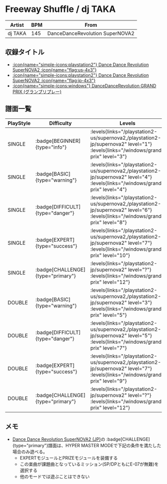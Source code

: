 # Freeway Shuffle / dj TAKA

|Artist|BPM|From|
|------|---|----|
|dj TAKA|145|DanceDanceRevolution SuperNOVA2|

## 収録タイトル

- [:icon{name="simple-icons:playstation2"} Dance Dance Revolution SuperNOVA2 :icon{name="flag:us-4x3"}](/playstation2-us/supernova2)
- [:icon{name="simple-icons:playstation2"} Dance Dance Revolution SuperNOVA2 :icon{name="flag:jp-4x3"}](/playstation2-jp/supernova2)
- [:icon{name="simple-icons:windows"} DanceDanceRevolution GRAND PRIX (グランプリプレー)](/windows/grand-prix)

## 譜面一覧

|PlayStyle|Difficulty|Levels|Notes|Movie|
|---------|----------|------|-----|-----|
|SINGLE| :badge[BEGINNER]{type="info"}| :levels{links="/playstation2-us/supernova2,/playstation2-jp/supernova2" level="1"} :levels{links="/windows/grand-prix" level="3"}|89/4||
|SINGLE| :badge[BASIC]{type="warning"}| :levels{links="/playstation2-us/supernova2,/playstation2-jp/supernova2" level="4"} :levels{links="/windows/grand-prix" level="4"}|182/12||
|SINGLE| :badge[DIFFICULT]{type="danger"}| :levels{links="/playstation2-us/supernova2,/playstation2-jp/supernova2" level="6"} :levels{links="/windows/grand-prix" level="8"}|239/10||
|SINGLE| :badge[EXPERT]{type="success"}| :levels{links="/playstation2-us/supernova2,/playstation2-jp/supernova2" level="7"} :levels{links="/windows/grand-prix" level="10"}|294/36||
|SINGLE| :badge[CHALLENGE]{type="primary"}| :levels{links="/playstation2-jp/supernova2" level="?"} :levels{links="/windows/grand-prix" level="12"}|372/5||
|DOUBLE| :badge[BASIC]{type="warning"}| :levels{links="/playstation2-us/supernova2,/playstation2-jp/supernova2" level="3"} :levels{links="/windows/grand-prix" level="5"}|182/12||
|DOUBLE| :badge[DIFFICULT]{type="danger"}| :levels{links="/playstation2-us/supernova2,/playstation2-jp/supernova2" level="5"} :levels{links="/windows/grand-prix" level="7"}|239/10||
|DOUBLE| :badge[EXPERT]{type="success"}| :levels{links="/playstation2-us/supernova2,/playstation2-jp/supernova2" level="7"} :levels{links="/windows/grand-prix" level="9"}|294/34||
|DOUBLE| :badge[CHALLENGE]{type="primary"}| :levels{links="/playstation2-jp/supernova2" level="?"} :levels{links="/windows/grand-prix" level="12"}|368/5||

## メモ

- [Dance Dance Revolution SuperNOVA2 (JP)](/series/nova2-jp)の :badge[CHALLENGE]{type="primary"}譜面は、HYPER MASTER MODEで下記の条件を満たした場合のみ遊べる。
  - EXPERTモジュールとPRIZEモジュールを装備する
  - この楽曲が課題曲となっているミッション(SP/DPともにE-07が無難)を選択する
  - 他のモードでは遊ぶことはできない
